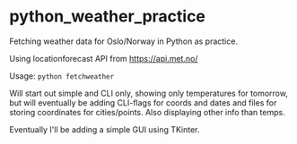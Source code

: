 # python_weather_practice
Fetching weather data for Oslo/Norway in Python as practice.

Using locationforecast API from https://api.met.no/

Usage: `python fetchweather`

Will start out simple and CLI only, showing only temperatures for tomorrow,
but will eventually be adding CLI-flags for coords and dates
and files for storing coordinates for cities/points. 
Also displaying other info than temps.

Eventually I'll be adding a simple GUI using TKinter.